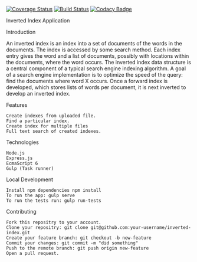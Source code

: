 [![Coverage Status](https://coveralls.io/repos/github/tolupatrick004/inverted-index-api/badge.svg?branch=master)](https://coveralls.io/github/tolupatrick004/inverted-index-api?branch=master)
[![Build Status](https://travis-ci.org/tolupatrick004/inverted-index-api.svg?branch=master)](https://travis-ci.org/tolupatrick004/inverted-index-api) 
[![Codacy Badge](https://api.codacy.com/project/badge/Grade/04c565e40be4499d8500509b262b9c16)](https://www.codacy.com/app/tolupatrick004/inverted-index-api?utm_source=github.com&amp;utm_medium=referral&amp;utm_content=tolupatrick004/inverted-index-api&amp;utm_campaign=Badge_Grade)

Inverted Index Application

Introduction

An inverted index is an index into a set of documents of the words in the documents. The index is accessed by some search method. Each index entry gives the word and a list of documents, possibly with locations within the documents, where the word occurs. The inverted index data structure is a central component of a typical search engine indexing algorithm. A goal of a search engine implementation is to optimize the speed of the query: find the documents where word X occurs. Once a forward index is developed, which stores lists of words per document, it is next inverted to develop an inverted index.

Features

    Create indexes from uploaded file.
    Find a particular index.
    Create index for multiple files
    Full text search of created indexes.

Technologies

    Node.js
    Express.js
    EcmaScript 6
    Gulp (Task runner)

Local Development

    Install npm dependencies npm install
    To run the app: gulp serve
    To run the tests run: gulp run-tests

Contributing

    Fork this repositry to your account.
    Clone your repositry: git clone git@github.com:your-username/inverted-index.git
    Create your feature branch: git checkout -b new-feature
    Commit your changes: git commit -m "did something"
    Push to the remote branch: git push origin new-feature
    Open a pull request.
